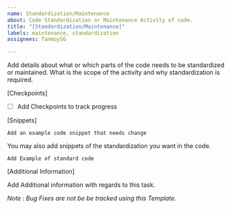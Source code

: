 ```yaml
---
name: Standardization/Maintenance
about: Code Standardization or Maintenance Activity of code.
title: "[Standardization/Maintenance]"
labels: maintenance, standardization
assignees: TanmoySG

---
```


Add details about what or which parts of the code needs to be standardized or maintained. What is the scope of the activity and why standardization is required.

[Checkpoints]

- [ ] Add Checkpoints to track progress

[Snippets]

```
Add an example code snippet that needs change
```

You may also add snippets of the standardization you want in the code.
```
Add Example of standard code
```

[Additional Information]

Add Additional information with regards to this task. 

_Note : Bug Fixes are not be be tracked using this Template._
